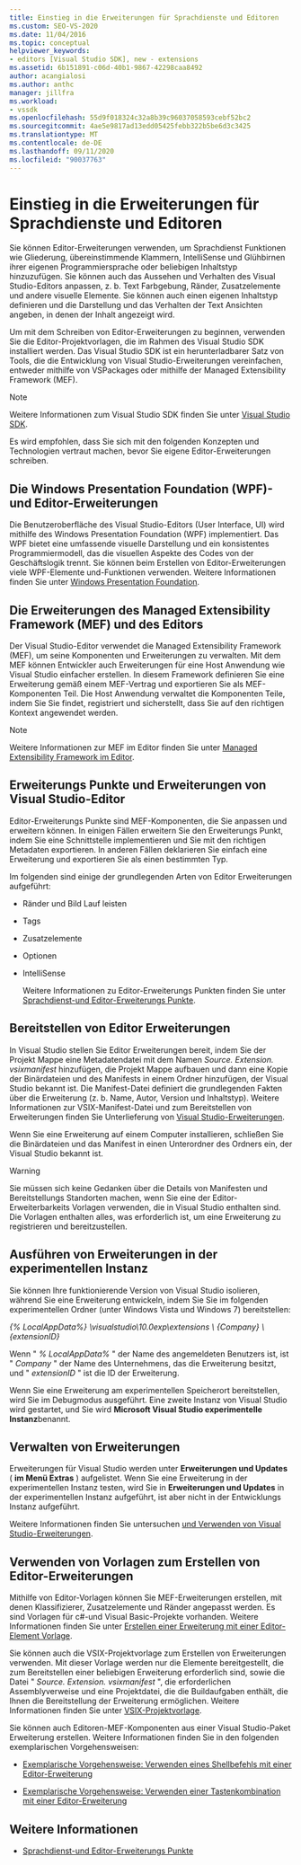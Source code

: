 ```yaml
---
title: Einstieg in die Erweiterungen für Sprachdienste und Editoren
ms.custom: SEO-VS-2020
ms.date: 11/04/2016
ms.topic: conceptual
helpviewer_keywords:
- editors [Visual Studio SDK], new - extensions
ms.assetid: 6b151891-c06d-40b1-9867-42298caa8492
author: acangialosi
ms.author: anthc
manager: jillfra
ms.workload:
- vssdk
ms.openlocfilehash: 55d9f018324c32a8b39c96037058593cebf52bc2
ms.sourcegitcommit: 4ae5e9817ad13edd05425febb322b5be6d3c3425
ms.translationtype: MT
ms.contentlocale: de-DE
ms.lasthandoff: 09/11/2020
ms.locfileid: "90037763"
---
```

# <a name="get-started-with-language-service-and-editor-extensions"></a>Einstieg in die Erweiterungen für Sprachdienste und Editoren

Sie können Editor-Erweiterungen verwenden, um Sprachdienst Funktionen wie Gliederung, übereinstimmende Klammern, IntelliSense und Glühbirnen ihrer eigenen Programmiersprache oder beliebigen Inhaltstyp hinzuzufügen. Sie können auch das Aussehen und Verhalten des Visual Studio-Editors anpassen, z. b. Text Farbgebung, Ränder, Zusatzelemente und andere visuelle Elemente. Sie können auch einen eigenen Inhaltstyp definieren und die Darstellung und das Verhalten der Text Ansichten angeben, in denen der Inhalt angezeigt wird.

 Um mit dem Schreiben von Editor-Erweiterungen zu beginnen, verwenden Sie die Editor-Projektvorlagen, die im Rahmen des Visual Studio SDK installiert werden. Das Visual Studio SDK ist ein herunterladbarer Satz von Tools, die die Entwicklung von Visual Studio-Erweiterungen vereinfachen, entweder mithilfe von VSPackages oder mithilfe der Managed Extensibility Framework (MEF).

> [!NOTE]
> Weitere Informationen zum Visual Studio SDK finden Sie unter [Visual Studio SDK](../extensibility/visual-studio-sdk.md).

 Es wird empfohlen, dass Sie sich mit den folgenden Konzepten und Technologien vertraut machen, bevor Sie eigene Editor-Erweiterungen schreiben.

## <a name="the-windows-presentation-foundation-wpf-and-editor-extensions"></a>Die Windows Presentation Foundation (WPF)-und Editor-Erweiterungen

 Die Benutzeroberfläche des Visual Studio-Editors (User Interface, UI) wird mithilfe des Windows Presentation Foundation (WPF) implementiert. Das WPF bietet eine umfassende visuelle Darstellung und ein konsistentes Programmiermodell, das die visuellen Aspekte des Codes von der Geschäftslogik trennt. Sie können beim Erstellen von Editor-Erweiterungen viele WPF-Elemente und-Funktionen verwenden. Weitere Informationen finden Sie unter [Windows Presentation Foundation](/dotnet/framework/wpf/index).

## <a name="the-managed-extensibility-framework-mef-and-editor-extensions"></a>Die Erweiterungen des Managed Extensibility Framework (MEF) und des Editors

 Der Visual Studio-Editor verwendet die Managed Extensibility Framework (MEF), um seine Komponenten und Erweiterungen zu verwalten. Mit dem MEF können Entwickler auch Erweiterungen für eine Host Anwendung wie Visual Studio einfacher erstellen. In diesem Framework definieren Sie eine Erweiterung gemäß einem MEF-Vertrag und exportieren Sie als MEF-Komponenten Teil. Die Host Anwendung verwaltet die Komponenten Teile, indem Sie Sie findet, registriert und sicherstellt, dass Sie auf den richtigen Kontext angewendet werden.

> [!NOTE]
> Weitere Informationen zur MEF im Editor finden Sie unter [Managed Extensibility Framework im Editor](../extensibility/managed-extensibility-framework-in-the-editor.md).

## <a name="visual-studio-editor-extension-points-and-extensions"></a>Erweiterungs Punkte und Erweiterungen von Visual Studio-Editor

 Editor-Erweiterungs Punkte sind MEF-Komponenten, die Sie anpassen und erweitern können. In einigen Fällen erweitern Sie den Erweiterungs Punkt, indem Sie eine Schnittstelle implementieren und Sie mit den richtigen Metadaten exportieren. In anderen Fällen deklarieren Sie einfach eine Erweiterung und exportieren Sie als einen bestimmten Typ.

 Im folgenden sind einige der grundlegenden Arten von Editor Erweiterungen aufgeführt:

- Ränder und Bild Lauf leisten

- Tags

- Zusatzelemente

- Optionen

- IntelliSense

  Weitere Informationen zu Editor-Erweiterungs Punkten finden Sie unter [Sprachdienst-und Editor-Erweiterungs Punkte](../extensibility/language-service-and-editor-extension-points.md).

## <a name="deploying-editor-extensions"></a>Bereitstellen von Editor Erweiterungen

 In Visual Studio stellen Sie Editor Erweiterungen bereit, indem Sie der Projekt Mappe eine Metadatendatei mit dem Namen *Source. Extension. vsixmanifest* hinzufügen, die Projekt Mappe aufbauen und dann eine Kopie der Binärdateien und des Manifests in einem Ordner hinzufügen, der Visual Studio bekannt ist. Die Manifest-Datei definiert die grundlegenden Fakten über die Erweiterung (z. b. Name, Autor, Version und Inhaltstyp). Weitere Informationen zur VSIX-Manifest-Datei und zum Bereitstellen von Erweiterungen finden Sie Unterlieferung von [Visual Studio-Erweiterungen](../extensibility/shipping-visual-studio-extensions.md).

 Wenn Sie eine Erweiterung auf einem Computer installieren, schließen Sie die Binärdateien und das Manifest in einen Unterordner des Ordners ein, der Visual Studio bekannt ist.

> [!WARNING]
> Sie müssen sich keine Gedanken über die Details von Manifesten und Bereitstellungs Standorten machen, wenn Sie eine der Editor-Erweiterbarkeits Vorlagen verwenden, die in Visual Studio enthalten sind. Die Vorlagen enthalten alles, was erforderlich ist, um eine Erweiterung zu registrieren und bereitzustellen.

## <a name="run-extensions-in-the-experimental-instance"></a>Ausführen von Erweiterungen in der experimentellen Instanz

 Sie können Ihre funktionierende Version von Visual Studio isolieren, während Sie eine Erweiterung entwickeln, indem Sie Sie im folgenden experimentellen Ordner (unter Windows Vista und Windows 7) bereitstellen:

 *{% LocalAppData%} \visualstudio\10.0exp\extensions \\ {Company} \\ {extensionID}*

 Wenn " *% LocalAppData%* " der Name des angemeldeten Benutzers ist, ist " *Company* " der Name des Unternehmens, das die Erweiterung besitzt, und " *extensionID* " ist die ID der Erweiterung.

 Wenn Sie eine Erweiterung am experimentellen Speicherort bereitstellen, wird Sie im Debugmodus ausgeführt. Eine zweite Instanz von Visual Studio wird gestartet, und Sie wird **Microsoft Visual Studio experimentelle Instanz**benannt.

## <a name="manage-extensions"></a>Verwalten von Erweiterungen

 Erweiterungen für Visual Studio werden unter **Erweiterungen und Updates** ( **im Menü Extras** ) aufgelistet. Wenn Sie eine Erweiterung in der experimentellen Instanz testen, wird Sie in **Erweiterungen und Updates** in der experimentellen Instanz aufgeführt, ist aber nicht in der Entwicklungs Instanz aufgeführt.

 Weitere Informationen finden Sie untersuchen [und Verwenden von Visual Studio-Erweiterungen](../ide/finding-and-using-visual-studio-extensions.md).

## <a name="use-templates-to-create-editor-extensions"></a>Verwenden von Vorlagen zum Erstellen von Editor-Erweiterungen

 Mithilfe von Editor-Vorlagen können Sie MEF-Erweiterungen erstellen, mit denen Klassifizierer, Zusatzelemente und Ränder angepasst werden. Es sind Vorlagen für c#-und Visual Basic-Projekte vorhanden. Weitere Informationen finden Sie unter [Erstellen einer Erweiterung mit einer Editor-Element Vorlage](../extensibility/creating-an-extension-with-an-editor-item-template.md).

 Sie können auch die VSIX-Projektvorlage zum Erstellen von Erweiterungen verwenden. Mit dieser Vorlage werden nur die Elemente bereitgestellt, die zum Bereitstellen einer beliebigen Erweiterung erforderlich sind, sowie die Datei " *Source. Extension. vsixmanifest* ", die erforderlichen Assemblyverweise und eine Projektdatei, die die Buildaufgaben enthält, die Ihnen die Bereitstellung der Erweiterung ermöglichen. Weitere Informationen finden Sie unter [VSIX-Projektvorlage](../extensibility/vsix-project-template.md).

 Sie können auch Editoren-MEF-Komponenten aus einer Visual Studio-Paket Erweiterung erstellen. Weitere Informationen finden Sie in den folgenden exemplarischen Vorgehensweisen:

- [Exemplarische Vorgehensweise: Verwenden eines Shellbefehls mit einer Editor-Erweiterung](../extensibility/walkthrough-using-a-shell-command-with-an-editor-extension.md)

- [Exemplarische Vorgehensweise: Verwenden einer Tastenkombination mit einer Editor-Erweiterung](../extensibility/walkthrough-using-a-shortcut-key-with-an-editor-extension.md)

## <a name="see-also"></a>Weitere Informationen

- [Sprachdienst-und Editor-Erweiterungs Punkte](../extensibility/language-service-and-editor-extension-points.md)
